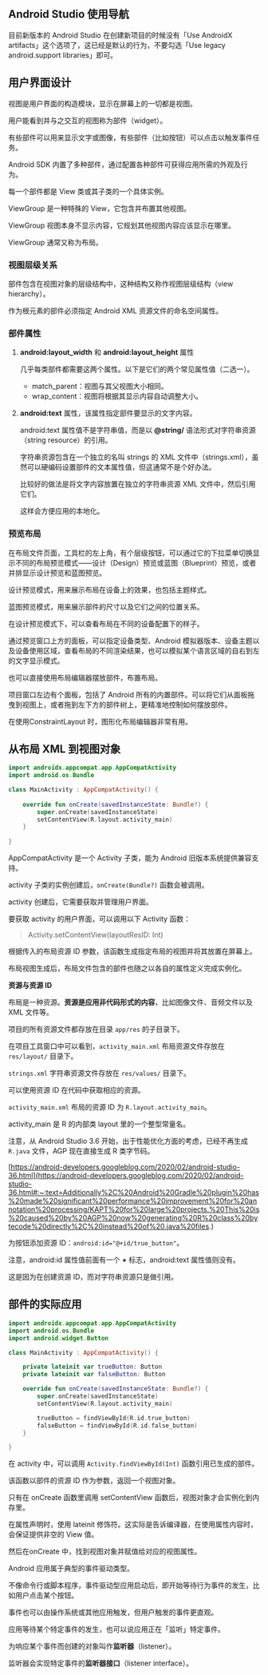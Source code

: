 ## Android Studio 使用导航

目前新版本的 Android Studio 在创建新项目的时候没有「Use AndroidX artifacts」这个选项了，这已经是默认的行为，不要勾选「Use legacy android.support libraries」即可。



## 用户界面设计

视图是用户界面的构造模块，显示在屏幕上的一切都是视图。

用户能看到并与之交互的视图称为部件（widget）。

有些部件可以用来显示文字或图像，有些部件（比如按钮）可以点击以触发事件任务。



Android SDK 内置了多种部件，通过配置各种部件可获得应用所需的外观及行为。

每一个部件都是 View 类或其子类的一个具体实例。



ViewGroup 是一种特殊的 View，它包含并布置其他视图。

ViewGroup 视图本身不显示内容，它规划其他视图内容应该显示在哪里。

ViewGroup 通常又称为布局。



### 视图层级关系

部件包含在视图对象的层级结构中，这种结构又称作视图层级结构（view hierarchy）。

作为根元素的部件必须指定 Android XML 资源文件的命名空间属性。



### 部件属性

1. **android:layout_width** 和 **android:layout_height** 属性

   几乎每类部件都需要这两个属性。以下是它们的两个常见属性值（二选一）。

   - match_parent：视图与其父视图大小相同。
   - wrap_content：视图将根据其显示内容自动调整大小。

   

2. **android:text** 属性，该属性指定部件要显示的文字内容。

   android:text 属性值不是字符串值，而是以 **@string/** 语法形式对字符串资源（string resource）的引用。

   字符串资源包含在一个独立的名叫 strings 的 XML 文件中（strings.xml），虽然可以硬编码设置部件的文本属性值，但这通常不是个好办法。

   比较好的做法是将文字内容放置在独立的字符串资源 XML 文件中，然后引用它们。

   这样会方便应用的本地化。

   

### 预览布局

在布局文件页面，工具栏的左上角，有个层级按钮，可以通过它的下拉菜单切换显示不同的布局预览模式——设计（Design）预览或蓝图（Blueprint）预览，或者并排显示设计预览和蓝图预览。



设计预览模式，用来展示布局在设备上的效果，也包括主题样式。

蓝图预览模式，用来展示部件的尺寸以及它们之间的位置关系。



在设计预览模式下，可以查看布局在不同的设备配置下的样子。

通过预览窗口上方的面板，可以指定设备类型、Android 模拟器版本、设备主题以及设备使用区域，查看布局的不同渲染结果，也可以模拟某个语言区域的自右到左的文字显示模式。



也可以直接使用布局编辑器摆放部件，布置布局。

项目窗口左边有个面板，包括了 Android 所有的内置部件。可以将它们从面板拖曳到视图上，或者拖到左下方的部件树上，更精准地控制如何摆放部件。



在使用ConstraintLayout 时，图形化布局编辑器非常有用。



## 从布局 XML 到视图对象

```kotlin
import androidx.appcompat.app.AppCompatActivity
import android.os.Bundle

class MainActivity : AppCompatActivity() {
    
    override fun onCreate(savedInstanceState: Bundle?) {
        super.onCreate(savedInstanceState)
        setContentView(R.layout.activity_main)
    }
    
}
```



AppCompatActivity 是一个 Activity 子类，能为 Android 旧版本系统提供兼容支持。



activity 子类的实例创建后，`onCreate(Bundle?)` 函数会被调用。

activity 创建后，它需要获取并管理用户界面。

要获取 activity 的用户界面，可以调用以下 Activity 函数：

> Activity.setContentView(layoutResID: Int)

根据传入的布局资源 ID 参数，该函数生成指定布局的视图并将其放置在屏幕上。

布局视图生成后，布局文件包含的部件也随之以各自的属性定义完成实例化。



**资源与资源 ID**

布局是一种资源。**资源是应用非代码形式的内容**，比如图像文件、音频文件以及 XML 文件等。

项目的所有资源文件都存放在目录 `app/res` 的子目录下。

在项目工具窗口中可以看到，`activity_main.xml` 布局资源文件存放在 `res/layout/` 目录下。

`strings.xml` 字符串资源文件存放在 `res/values/` 目录下。

可以使用资源 ID 在代码中获取相应的资源。

`activity_main.xml` 布局的资源 ID 为 `R.layout.activity_main`。

activity_main 是 R 的内部类 layout 里的一个整型常量名。



注意，从 Android Studio 3.6 开始，出于性能优化方面的考虑，已经不再生成 `R.java` 文件，AGP 现在直接生成 R 类字节码。

[https://android-developers.googleblog.com/2020/02/android-studio-36.html](https://android-developers.googleblog.com/2020/02/android-studio-36.html#:~:text=Additionally%2C%20Android%20Gradle%20plugin%20has%20made%20significant%20performance%20improvement%20for%20annotation%20processing/KAPT%20for%20large%20projects.%20This%20is%20caused%20by%20AGP%20now%20generating%20R%20class%20bytecode%20directly%2C%20instead%20of%20.java%20files.)



为按钮添加资源 ID：`android:id="@+id/true_button"`。

注意，android:id 属性值前面有一个 **+** 标志，android:text 属性值则没有。

这是因为在创建资源 ID，而对字符串资源只是做引用。



## 部件的实际应用

```kotlin
import androidx.appcompat.app.AppCompatActivity
import android.os.Bundle
import android.widget.Button

class MainActivity : AppCompatActivity() {

    private lateinit var trueButton: Button
    private lateinit var falseButton: Button

    override fun onCreate(savedInstanceState: Bundle?) {
        super.onCreate(savedInstanceState)
        setContentView(R.layout.activity_main)

        trueButton = findViewById(R.id.true_button)
        falseButton = findViewById(R.id.false_button)
    }

}
```



在 activity 中，可以调用 `Activity.findViewById(Int)` 函数引用已生成的部件。

该函数以部件的资源 ID 作为参数，返回一个视图对象。



只有在 onCreate 函数里调用 setContentView 函数后，视图对象才会实例化到内存里。

在属性声明时，使用 lateinit 修饰符。这实际是告诉编译器，在使用属性内容时，会保证提供非空的 View 值。

然后在onCreate 中，找到视图对象并赋值给对应的视图属性。





Android 应用属于典型的事件驱动类型。

不像命令行或脚本程序，事件驱动型应用启动后，即开始等待行为事件的发生，比如用户点击某个按钮。

事件也可以由操作系统或其他应用触发，但用户触发的事件更直观。



应用等待某个特定事件的发生，也可以说应用正在「监听」特定事件。

为响应某个事件而创建的对象叫作**监听器**（listener）。

监听器会实现特定事件的**监听器接口**（listener interface）。

